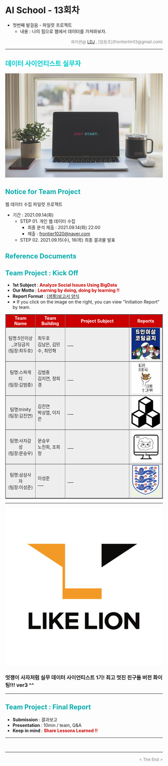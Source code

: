 
# AI School - 13회차
* 첫번째 발걸음 - 파일럿 프로젝트
  * 내용 : 나의 힘으로 웹에서 데이터를 가져와보자.

<div align='right'>
    <font size=2 color='gray'>파이썬@ <font color='blue'>
       <a href='https://www.facebook.com/dongjo.lim.7'>LDJ</a>
    </font>, [임동조](frontierlim13@gmail.com)</font></div>
<hr>

<h2><font color="#00CCCC"><b>데이터 사이언티스트 실무자</b></font></h2>

<img src="./images/just_start.jpg">

## <font color='#00AAAA'>Notice for Team Project</font>

웹 데이터 수집 파일럿 프로젝트
* 기간 : 2021.09.14(화)<br>
  * STEP 01. 개인 웹 데이터 수집
    * 최종 분석 제출 : 2021.09.14(화) 22:00
	* 제출 : frontier1020@naver.com
  * STEP 02. 2021.09.15(수), 16(목) 최종 결과물 발표<br>

## <font color='#00AAAA'>Reference Documents</font>

##  <font color='#00AAAA'>Team Project : Kick Off</font>

- <b>1st Subject </b>: <font color='#CC0000'><b>Analyze Social Issues Using BigData </b></font>
- <b>Our Motto   </b>: <font color='#CC0000'><b>Learning by doing, doing by learning !! </b></font>
- <b>Report Format </b>: <a href="./docu/LikeLion10_프로젝트보고서_포맷_OOO팀.docx">(샘플)보고서 양식</a>
- ※ If you click on the image on the right, you can view "Initiation Report" by team.


<div align="left">
<table border=1 bgcolor="#EEEEEE">
	<tr bgcolor="#CC0000">
		<td width="100">
		<div align="center"><font color="#FFFFFF"><b>Team Name</b></font></div>
		</td>
		<td width="100">
		<div align="center"><font color="#FFFFFF"><b>Team Building</b></font></div>
		</td>
		<td width="300">
		<div align="center"><font color="#FFFFFF"><b>Project Subject</b></font></div>
		</td>
		<td width="120">
		<div align="center"><font color="#FFFFFF"><b>Reports</b></font></div>
		</td>
	</tr>
	<tr>
		<td>
        <div align="center"> 팀명:5인이상_코딩금지 <br/>(팀장:최두호)<br/> 
            <b></b>
		</div>
		</td>
		<td>
            <div align="left">최두호<br/>김남은, 김민수, 최민혁</div>
        </td>
		<td>
			<div align="left"> ___ </div></td>
		<td>
            <div align="center"> <a href="https://github.com/likelion-aischool-10-teamproject/burger-index">
				<img src='images/01_five.png' width=200 height=100  alt="8조였던1조"></a>    
            </div>
        </td>
	</tr>
	<tr>
		<td>
        <div align="center"> 팀명:스파게티<br/>(팀장:김범중)<br/> 
            <b></b>
		</div>
		</td>
		<td>
            <div align="left">김범중<br/>김지연, 정희경 </div>
        </td>
		<td>
			<div align="left"> ___ </div></td>
		<td>
            <div align="center"> <a href="./reports/최종발표_B_트리플J_0709.pdf">
				<img src='images/02_spa.jpg' width=200 height=100  alt="트리플 J"></a>    
            </div>
        </td>
	</tr>
	<tr>
		<td>
        <div align="center"> 팀명:trinity<br/>(팀장:김진연)<br/> 
            <b></b>
		</div>
		</td>
		<td>
            <div align="left">김진연<br/>박상엽, 이지은 </div>
        </td>
		<td>
			<div align="left">  ___ </div></td>
		<td>
            <div align="center"><a href="reports/사자들_박성준.pdf">
				<img src='images/03_trinity.png' width=200 height=100 alt="사자들"></a>    
            </div>
        </td>
	</tr>
	<tr>
		<td>
        <div align="center"> 팀명:사자감성 <br/>(팀장:문승우)<br/> 
            <b></b>
		</div>
		</td>
		<td>
            <div align="left">문승우<br/> 노진희, 조희창 </div>
        </td>
		<td>
			<div align="left"> ___ </div></td>
		<td>
            <div align="center"> <a href="https://www.notion.so/Team-2b47df72296e41b1b939648eca842cd7">
				<img src='images/04_lion.jpg' width=200 height=100 alt="이희희"></a>    
            </div>
        </td>
	</tr>
	<tr>
		<td>
        <div align="center"> 팀명:삼삼사자<br/>(팀장:이성준)<br/> 
            <b></b>
		</div>
		</td>
		<td>
            <div align="left">이성준<br/> ___ </div>
        </td>
		<td>
		    <div align="left"> ___ </div></td>
		<td>
            <div align="center"> <a href="https://www.notion.so/8521d6bf42bd452da8da3930d8e0bd0f">
				<img src='images/05_33lion.png' width=200 height=100 alt="이남류"></a>    
            </div>
        </td>
	</tr>

</table>
</div>
<hr>

[![Video Label](images/basiclogo_E_H_노션.jpg)](____) 
### 멋쟁이 사자처럼 실무 데이터 사이언티스트 1기!  최고 멋진 친구들 버전 화이팅!!! ver3 ^^


<hr>

##  <font color='#00AAAA'>Team Project : Final Report</font>
- <b>Submission   </b>: 결과보고
- <b>Presentation </b>: 10min / team, Q&A
- <b>Keep in mind </b>: <font color='#CC0000'><b> Share Lessons Learned !! </b></font>

<hr>

<br>
<hr>
<div align='right'><font size=2 color='gray'> &lt; The End &gt; </font></div>
